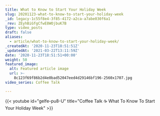 ```yaml
---
title: What to Know to Start Your Holiday Week
slug: 20201123-what-to-know-to-start-your-holiday-week
_id: legacy-1c55f8e4-3f85-4172-a2ca-a7abe030f6a1
_rev: ZEyhBiGfgCfwE8WOjbuK7B
type: video_posts
draft: false
aliases:
  - article/what-to-know-to-start-your-holiday-week/
_createdAt: '2020-11-23T18:51:51Z'
_updatedAt: '2021-03-22T13:11:59Z'
date: '2020-11-23T18:51:51+00:00'
weight: 50
featured_image:
  alt: Featured article image
  url: >-
    8c123f69f86b2d4e0bad52047eed4d29146bf196-2560x1707.jpg
video_series: Coffee Talk

---
```

{{< youtube id="gelfe-pu8-U" title="Coffee Talk ☕️ What To Know To Start Your Holiday Week" >}}